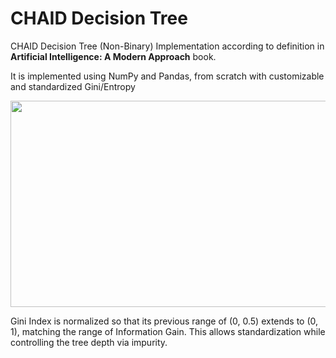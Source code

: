 # CHAID Decision Tree
CHAID Decision Tree (Non-Binary) Implementation according to definition in <strong>Artificial Intelligence: A Modern Approach</strong> book. 

It is implemented using NumPy and Pandas, from scratch with customizable and standardized Gini/Entropy

<img src="https://user-images.githubusercontent.com/67103746/114677217-c41ae080-9d12-11eb-9d23-84e70c127c58.png" width="555" height="330">

Gini Index is normalized so that its previous range of (0, 0.5) extends to (0, 1), matching the range of Information Gain. This allows standardization while controlling the tree depth via impurity.
